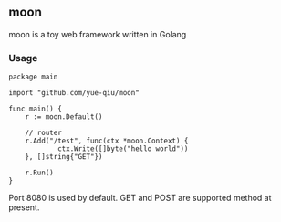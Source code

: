 ## moon

moon is a toy web framework written in Golang

### Usage

```Golang
package main

import "github.com/yue-qiu/moon"

func main() {
	r := moon.Default()
	
	// router
	r.Add("/test", func(ctx *moon.Context) {
            ctx.Write([]byte("hello world")) 
	}, []string{"GET"})
	
	r.Run()
}
```

Port 8080 is used by default. GET and POST are supported method at present.
